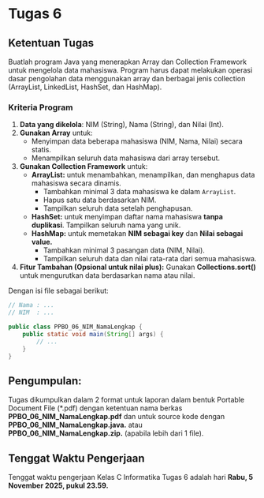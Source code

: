 # Tugas 6

## Ketentuan Tugas

Buatlah program Java yang menerapkan Array dan Collection Framework untuk mengelola data mahasiswa. Program harus dapat melakukan operasi dasar pengolahan data menggunakan array dan berbagai jenis collection (ArrayList, LinkedList, HashSet, dan HashMap).

### Kriteria Program

1. **Data yang dikelola**: NIM (String), Nama (String), dan Nilai (Int).
2. **Gunakan Array** untuk:
   - Menyimpan data beberapa mahasiswa (NIM, Nama, Nilai) secara statis.
   - Menampilkan seluruh data mahasiswa dari array tersebut.
3. **Gunakan Collection Framework** untuk:
   - **ArrayList:** untuk menambahkan, menampilkan, dan menghapus data mahasiswa secara dinamis.  
     - Tambahkan minimal 3 data mahasiswa ke dalam `ArrayList`.
     - Hapus satu data berdasarkan NIM.
     - Tampilkan seluruh data setelah penghapusan.
   - **HashSet:** untuk menyimpan daftar nama mahasiswa **tanpa duplikasi**. Tampilkan seluruh nama yang unik.
   - **HashMap:** untuk memetakan **NIM sebagai key** dan **Nilai sebagai value.**
     - Tambahkan minimal 3 pasangan data (NIM, Nilai).
     - Tampilkan seluruh data dan nilai rata-rata dari semua mahasiswa.
4. **Fitur Tambahan (Opsional untuk nilai plus):** Gunakan **Collections.sort()** untuk mengurutkan data berdasarkan nama atau nilai.

Dengan isi file sebagai berikut:
```java
// Nama : ...
// NIM  : ...

public class PPBO_06_NIM_NamaLengkap {
    public static void main(String[] args) {
        // ...
    }
}
```

## Pengumpulan:

Tugas dikumpulkan dalam 2 format untuk laporan dalam bentuk Portable Document File (\*.pdf) dengan ketentuan nama berkas **PPBO_06_NIM_NamaLengkap.pdf** dan untuk source kode dengan **PPBO_06_NIM_NamaLengkap.java.** atau  **PPBO_06_NIM_NamaLengkap.zip.** (apabila lebih dari 1 file).

## Tenggat Waktu Pengerjaan

Tenggat waktu pengerjaan Kelas C Informatika Tugas 6 adalah hari **Rabu, 5 November 2025, pukul 23.59.**
